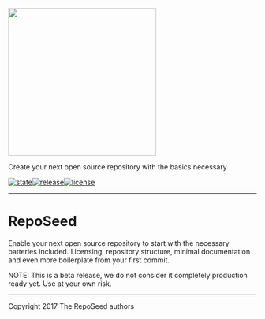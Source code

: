 <img src="https://github.com/okkur/reposeed/blob/master/docs/img/logo.svg" width="300">

Create your next open source repository with the basics necessary

[![state](https://img.shields.io/badge/state-beta-blue.svg)]()[![release](https://img.shields.io/github/release/okkur/reposeed.svg)](https://github.com/okkur/reposeed/releases)[![license](https://img.shields.io/github/license/okkur/reposeed.svg)](LICENSE)

----

# RepoSeed
Enable your next open source repository to start with the necessary batteries included.
Licensing, repository structure, minimal documentation and even more boilerplate from your first commit.


NOTE: This is a beta release, we do not consider it completely production ready yet. Use at your own risk.


----

Copyright 2017 The RepoSeed authors
